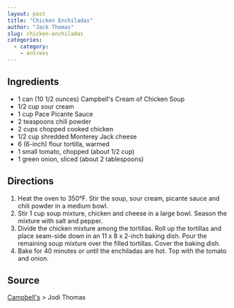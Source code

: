 ```yaml
---
layout: post
title: "Chicken Enchiladas"
author: "Jack Thomas"
slug: chicken-enchiladas
categories:
  - category:
    - entrees
---
```


## Ingredients

- 1 can (10 1/2 ounces) Campbell's Cream of Chicken Soup
- 1/2 cup sour cream
- 1 cup Pace Picante Sauce
- 2 teaspoons chili powder
- 2 cups chopped cooked chicken
- 1/2 cup shredded Monterey Jack cheese
- 6 (6-inch) flour tortilla, warmed
- 1 small tomato, chopped (about 1/2 cup)
- 1 green onion, sliced (about 2 tablespoons)

## Directions

1. Heat the oven to 350°F. Stir the soup, sour cream, picante sauce and chili powder in a medium bowl.
2. Stir 1 cup soup mixture, chicken and cheese in a large bowl.  Season the mixture with salt and pepper.
3. Divide the chicken mixture among the tortillas. Roll up the tortillas and place seam-side down in an 11 x 8 x 2-inch baking dish. Pour the remaining soup mixture over the filled tortillas. Cover the baking dish.
4. Bake for 40 minutes or until the enchiladas are hot. Top with the tomato and onion.

## Source

[Campbell's](https://www.campbells.com/recipes/easy-chicken-cheese-enchiladas/) > Jodi Thomas
